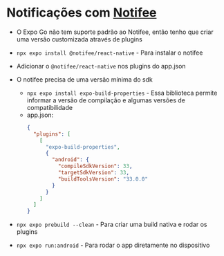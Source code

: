 # Notificações com [Notifee](https://notifee.app/react-native/docs/installation)

- O Expo Go não tem suporte padrão ao Notifee, então tenho que criar uma versão customizada através de plugins
- `npx expo install @notifee/react-native` - Para instalar o notifee
- Adicionar o `@notifee/react-native` nos plugins do app.json
- O notifee precisa de uma versão mínima do sdk

  - `npx expo install expo-build-properties` - Essa biblioteca permite informar a versão de compilação e algumas versões
    de compatibilidade
  - app.json:
    ```json
    {
      "plugins": [
        [
          "expo-build-properties",
          {
            "android": {
              "compileSdkVersion": 33,
              "targetSdkVersion": 33,
              "buildToolsVersion": "33.0.0"
            }
          }
        ]
      ]
    }
    ```

- `npx expo prebuild --clean` - Para criar uma build nativa e rodar os plugins
- `npx expo run:android` - Para rodar o app diretamente no dispositivo
